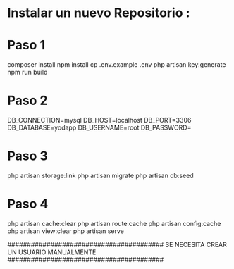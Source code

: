 # Instalar un nuevo Repositorio :

# Paso 1

composer install
npm install
cp .env.example .env
php artisan key:generate
npm run build

# Paso 2

DB_CONNECTION=mysql
DB_HOST=localhost
DB_PORT=3306
DB_DATABASE=yodapp
DB_USERNAME=root
DB_PASSWORD=

# Paso 3

php artisan storage:link
php artisan migrate
php artisan db:seed

# Paso 4

php artisan cache:clear
php artisan route:cache
php artisan config:cache
php artisan view:clear
php artisan serve

########################################
SE NECESITA CREAR UN USUARIO MANUALMENTE
########################################